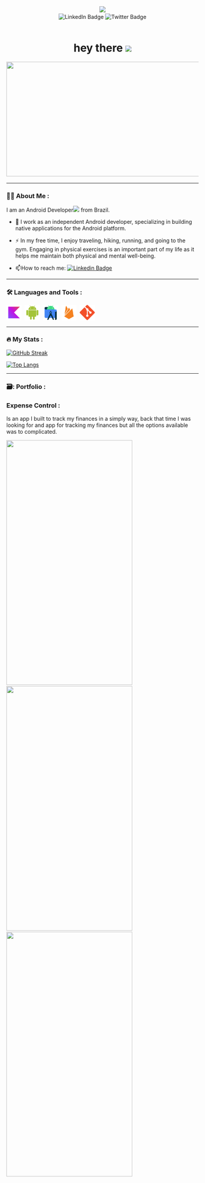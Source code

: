 <div id="header" align="center">
  <img src="https://media.giphy.com/media/M9gbBd9nbDrOTu1Mqx/giphy.gif" width="100"/>
  <div id="badges">
  <img src="https://img.shields.io/badge/LinkedIn-blue?style=for-the-badge&logo=linkedin&logoColor=white" alt="LinkedIn Badge"/>
  <img src="https://img.shields.io/badge/Twitter-blue?style=for-the-badge&logo=twitter&logoColor=white" alt="Twitter Badge"/>
  </div>  
  <img src="https://komarev.com/ghpvc/?username=netolobo&style=flat-square&color=blue" alt=""/>
  <h1>
  hey there
  <img src="https://media.giphy.com/media/hvRJCLFzcasrR4ia7z/giphy.gif" width="30px"/>
</h1>
</div>
<div align="center">
  <img src="https://media.giphy.com/media/dWesBcTLavkZuG35MI/giphy.gif" width="600" height="300"/>
</div>

---

### :man_technologist: About Me :

I am an Android Developer<img src="https://media.giphy.com/media/WUlplcMpOCEmTGBtBW/giphy.gif" width="30"> from Brazil.

- :telescope: I work as an independent Android developer, specializing in building native applications for the Android platform.

- :zap: In my free time, I enjoy traveling, hiking, running, and going to the gym. Engaging in physical exercises is an important part of my life as it helps me maintain both physical and mental well-being.

- :mailbox:How to reach me: [![Linkedin Badge](https://img.shields.io/badge/-netolobo-blue?style=flat&logo=Linkedin&logoColor=white)](https://www.linkedin.com/in/netolobo/)

---

### :hammer_and_wrench: Languages and Tools :

<div>
  <img src="https://github.com/devicons/devicon/blob/master/icons/kotlin/kotlin-original.svg" title="Kotlin" alt="Kotlin" width="40" height="40"/>&nbsp;
  <img src="https://github.com/devicons/devicon/blob/master/icons/android/android-original.svg" title="Android" alt="Android" width="40" height="40"/>&nbsp;
  <img src="https://github.com/devicons/devicon/blob/master/icons/androidstudio/androidstudio-original.svg" title="Android Studio" alt="Android Studio" width="40" height="40"/>&nbsp;
  <img src="https://github.com/devicons/devicon/blob/master/icons/firebase/firebase-plain.svg" title="Firebase" alt="Firebase" width="40" height="40"/>&nbsp;
  <img src="https://github.com/devicons/devicon/blob/master/icons/git/git-original.svg" title="Git" alt="Git" width="40" height="40"/>&nbsp;
</div>

---

### :fire: My Stats :

[![GitHub Streak](http://github-readme-streak-stats.herokuapp.com?user=netolobo&theme=dark&background=000000)](https://git.io/streak-stats)

[![Top Langs](https://github-readme-stats.vercel.app/api/top-langs/?username=netolobo)](https://github.com/anuraghazra/github-readme-stats)


---

### 🗃️: Portfolio :

### Expense Control :
Is an app I built to track my finances in a simply way, back that time I was looking for and app for tracking my finances but all the options available was to complicated.

<div>
  <img src="https://play-lh.googleusercontent.com/s8UODpXUft4AgYo0-IroZo8wkt_iuUEcuiGM18difxjQAvtd5uum22EWYElupnn7OA=w5120-h2880-rw" width="330" height="640"/>&nbsp;
  <img src="https://play-lh.googleusercontent.com/MasAi8HNRucWP42Zy_zJ1v-qIOaCg6y4VUnfVyayQrKy3QnoBjUx3ynTrOMRamfB-_g=w5120-h2880-rw" width="330" height="640"/>&nbsp;
  <img src="https://play-lh.googleusercontent.com/2TEJNox390HSik_bhqHKFsSw2x6vXjEteTQBIEAYlRhas7X1QvBh4BgHucCJiOGT6jE=w5120-h2880-rw" width="330" height="640"/>&nbsp;
  


